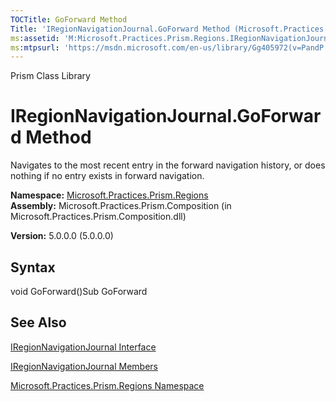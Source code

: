 ```yaml
---
TOCTitle: GoForward Method
Title: 'IRegionNavigationJournal.GoForward Method (Microsoft.Practices.Prism.Regions)'
ms:assetid: 'M:Microsoft.Practices.Prism.Regions.IRegionNavigationJournal.GoForward'
ms:mtpsurl: 'https://msdn.microsoft.com/en-us/library/Gg405972(v=PandP.50)'
---
```


Prism Class Library

IRegionNavigationJournal.GoForward Method
=============================================

Navigates to the most recent entry in the forward navigation history, or does nothing if no entry exists in forward navigation.

**Namespace:** [Microsoft.Practices.Prism.Regions](https://msdn.microsoft.com/library/microsoft.practices.prism.regions)
**Assembly:** Microsoft.Practices.Prism.Composition (in Microsoft.Practices.Prism.Composition.dll)

**Version:** 5.0.0.0 (5.0.0.0)

## Syntax


void GoForward()Sub GoForward

See Also
--------


[IRegionNavigationJournal Interface](https://msdn.microsoft.com/library/microsoft.practices.prism.regions.iregionnavigationjournal)

[IRegionNavigationJournal Members](https://msdn.microsoft.com/allmembers.t:microsoft.practices.prism.regions.iregionnavigationjournal)

[Microsoft.Practices.Prism.Regions Namespace](https://msdn.microsoft.com/library/microsoft.practices.prism.regions)
